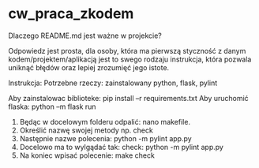 # cw_praca_zkodem

Dlaczego README.md jest ważne w projekcie?

Odpowiedz jest prosta, dla osoby, która ma pierwszą styczność z danym kodem/projektem/aplikacją jest to swego rodzaju instrukcja, która pozwala uniknąć błędów oraz lepiej zrozumięć jego istote.

Instrukcja: 
Potrzebne rzeczy: zainstalowany python, flask, pylint

Aby zainstalowac biblioteke: pip install –r requirements.txt
Aby uruchomić flaska:  python –m flask run

1. Będąc w docelowym folderu odpalić: nano makefile. 
2. Określić nazwę swojej metody np. check 
3. Następnie nazwe polecenia: python -m pylint app.py
4. Docelowo ma to wylgądać tak:
check:
	python -m pylint app.py
5. Na koniec wpisać polecenie: make check
